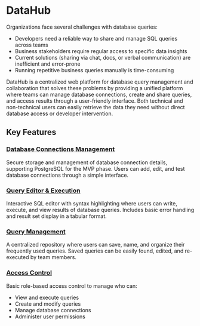 # DataHub

Organizations face several challenges with database queries:
- Developers need a reliable way to share and manage SQL queries across teams
- Business stakeholders require regular access to specific data insights
- Current solutions (sharing via chat, docs, or verbal communication) are inefficient and error-prone
- Running repetitive business queries manually is time-consuming

DataHub is a centralized web platform for database query management and collaboration that solves these problems by providing a unified platform where teams can manage database connections, create and share queries, and access results through a user-friendly interface. Both technical and non-technical users can easily retrieve the data they need without direct database access or developer intervention.

## Key Features

### [Database Connections Management](features/database-connections-management/database-connections-management.md)
Secure storage and management of database connection details, supporting PostgreSQL for the MVP phase. Users can add, edit, and test database connections through a simple interface.

### [Query Editor & Execution](features/query-editor-execution/query-editor-execution.md)
Interactive SQL editor with syntax highlighting where users can write, execute, and view results of database queries. Includes basic error handling and result set display in a tabular format.

### [Query Management](features/query-management/query-management.md)
A centralized repository where users can save, name, and organize their frequently used queries. Saved queries can be easily found, edited, and re-executed by team members.

### [Access Control](features/access-control/access-control.md)
Basic role-based access control to manage who can:
- View and execute queries
- Create and modify queries
- Manage database connections
- Administer user permissions